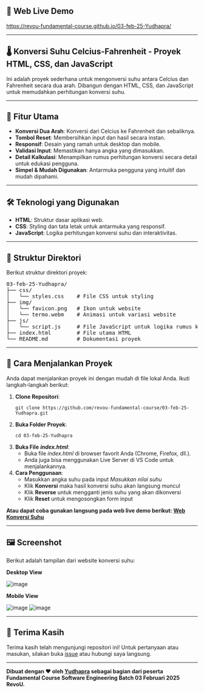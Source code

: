 ## 🔗 Web Live Demo

https://revou-fundamental-course.github.io/03-feb-25-Yudhapra/

---

## 🌡️ Konversi Suhu Celcius-Fahrenheit - Proyek HTML, CSS, dan JavaScript
Ini adalah proyek sederhana untuk mengonversi suhu antara Celcius dan Fahrenheit secara dua arah. Dibangun dengan HTML, CSS, dan JavaScript untuk memudahkan perhitungan konversi suhu.

---

## 🌟 Fitur Utama
- **Konversi Dua Arah**: Konversi dari Celcius ke Fahrenheit dan sebaliknya.
- **Tombol Reset**: Membersihkan input dan hasil secara instan.
- **Responsif**: Desain yang ramah untuk desktop dan mobile.
- **Validasi Input**: Memastikan hanya angka yang dimasukkan.
- **Detail Kalkulasi**: Menampilkan rumus perhitungan konversi secara detail untuk edukasi pengguna.
- **Simpel & Mudah Digunakan**: Antarmuka pengguna yang intuitif dan mudah dipahami.

---

## 🛠️ Teknologi yang Digunakan
- **HTML**: Struktur dasar aplikasi web.
- **CSS**: Styling dan tata letak untuk antarmuka yang responsif.
- **JavaScript**: Logika perhitungan konversi suhu dan interaktivitas.

---

## 📂 Struktur Direktori
Berikut struktur direktori proyek:
<pre>
03-feb-25-Yudhapra/
├── css/
│   └── styles.css    # File CSS untuk styling
├── img/
│   └── favicon.png   # Ikon untuk website
│   └── termo.webm    # Animasi untuk variasi website
├── js/
│   └── script.js     # File JavaScript untuk logika rumus konversi suhu
├── index.html        # File utama HTML
└── README.md         # Dokumentasi proyek
</pre>

---

## 🚀 Cara Menjalankan Proyek
Anda dapat menjalankan proyek ini dengan mudah di file lokal Anda. Ikuti langkah-langkah berikut:
1. **Clone Repositori**:
   ```
   git clone https://github.com/revou-fundamental-course/03-feb-25-Yudhapra.git
   ```
2. **Buka Folder Proyek**:
   ```
   cd 03-feb-25-Yudhapra
   ```
3. **Buka File** ***index.html***:
   - Buka file *index.html* di browser favorit Anda (Chrome, Firefox, dll.).
   - Anda juga bisa menggunakan Live Server di VS Code untuk menjalankannya.
4. **Cara Penggunaan**:
   - Masukkan angka suhu pada input *Masukkan nilai suhu*
   - Klik **Konversi** maka hasil konversi suhu akan langsung muncul
   - Klik **Reverse** untuk mengganti jenis suhu yang akan dikonversi
   - Klik **Reset** untuk mengosongkan form input

**Atau dapat coba gunakan langsung pada web live demo berikut: [Web Konversi Suhu](https://revou-fundamental-course.github.io/03-feb-25-Yudhapra/)**

---

## 🖼️ Screenshot
Berikut adalah tampilan dari website konversi suhu:

**Desktop View**

![image](https://github.com/user-attachments/assets/f17e2889-38d4-4a07-a87b-8f50306c1ee8)


 
**Mobile View**

![image](https://github.com/user-attachments/assets/3ee22e0c-12be-4ce8-b4d8-2112fa88f217)
![image](https://github.com/user-attachments/assets/9f3a144a-35ec-4b85-a726-c268317ca3a8)


---

## 🙏 Terima Kasih
Terima kasih telah mengunjungi repositori ini!
Untuk pertanyaan atau masukan, silakan buka [issue](https://github.com/revou-fundamental-course/03-feb-25-Yudhapra/issues) atau hubungi saya langsung.

---
**Dibuat dengan ❤️ oleh [Yudhapra](https://github.com/Yudhapra) sebagai bagian dari peserta Fundamental Course Software Engineering Batch 03 Februari 2025 RevoU.**
